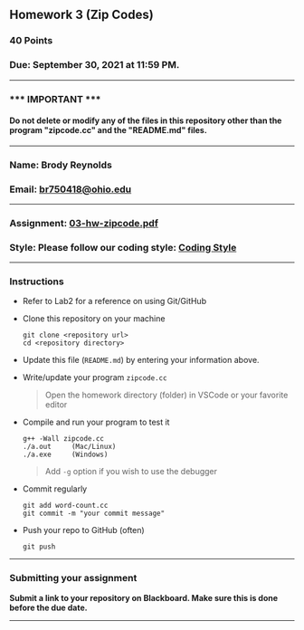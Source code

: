 ## Homework 3 (Zip Codes)

### 40 Points

### Due: September 30, 2021 at 11:59 PM.

---
### *** IMPORTANT ***
#### Do not delete or modify any of the files in this repository other than the program "zipcode.cc" and the "README.md" files.

---

### Name: Brody Reynolds

### Email: br750418@ohio.edu

---

### Assignment: [03-hw-zipcode.pdf](03-hw-zipcode.pdf)

### Style: Please follow our coding style: [Coding Style](https://github.com/nasseef/cs2400/blob/master/docs/coding-style.md)

---

### Instructions

- Refer to Lab2 for a reference on using Git/GitHub
- Clone this repository on your machine

    ```console
    git clone <repository url>
    cd <repository directory>
    ```

- Update this file (`README.md`) by entering your information above.
- Write/update your program `zipcode.cc`

    > Open the homework directory (folder) in VSCode or your favorite editor

- Compile and run your program to test it

    ```console
    g++ -Wall zipcode.cc
    ./a.out     (Mac/Linux)
    ./a.exe     (Windows)
    ```

    > Add `-g` option if you wish to use the debugger

- Commit regularly

    ```console
    git add word-count.cc
    git commit -m "your commit message"
    ```

- Push your repo to GitHub (often)
    ```console
    git push
    ```
---

### Submitting your assignment

**Submit a link to your repository on Blackboard. Make sure this is done before the due date.**

---
